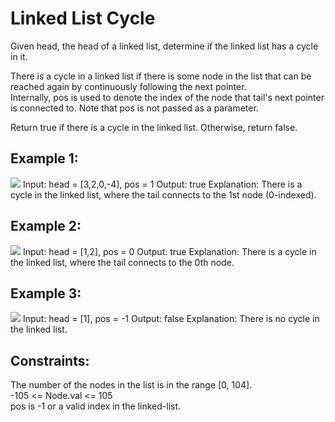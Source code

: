 # Linked List Cycle  
      
Given head, the head of a linked list, determine if the linked list has a cycle in it.  
       
There is a cycle in a linked list if there is some node in the list that can be reached again by continuously following the next pointer.   
Internally, pos is used to denote the index of the node that tail's next pointer is connected to. Note that pos is not passed as a parameter.   
  
Return true if there is a cycle in the linked list. Otherwise, return false.  

     

## Example 1:   
<img src="https://assets.leetcode.com/uploads/2018/12/07/circularlinkedlist.png" />
Input: head = [3,2,0,-4], pos = 1  
Output: true    
Explanation: There is a cycle in the linked list, where the tail connects to the 1st node (0-indexed).  

## Example 2:    
<img src="https://assets.leetcode.com/uploads/2018/12/07/circularlinkedlist_test2.png" />
Input: head = [1,2], pos = 0  
Output: true  
Explanation: There is a cycle in the linked list, where the tail connects to the 0th node.     

## Example 3:   
<img src="https://assets.leetcode.com/uploads/2018/12/07/circularlinkedlist_test3.png" />
Input: head = [1], pos = -1  
Output: false   
Explanation: There is no cycle in the linked list.   
 

## Constraints:  
The number of the nodes in the list is in the range [0, 104].   
-105 <= Node.val <= 105  
pos is -1 or a valid index in the linked-list.  

